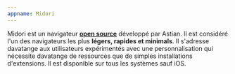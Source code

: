 ```yaml
---
appname: Midori
---
```


Midori est un navigateur [**open source**](https://gitlab.com/midori-web) développé par Astian. Il est considéré l'un des navigateurs les plus **légers, rapides et minimals**. Il s'adresse davatange aux utilisateurs expérimentés avec une personnalisation qui nécessite davatange de ressources que de simples installations d'extensions. Il est disponible sur tous les systèmes sauf iOS.

